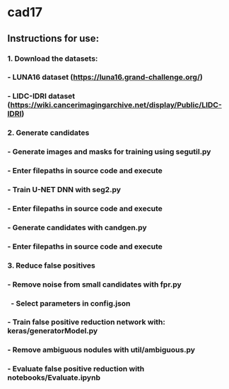 # cad17
## Instructions for use:
### 1. Download the datasets:
###    - LUNA16 dataset (https://luna16.grand-challenge.org/)
###    - LIDC-IDRI dataset (https://wiki.cancerimagingarchive.net/display/Public/LIDC-IDRI)
### 2. Generate candidates
###    - Generate images and masks for training using segutil.py
###       - Enter filepaths in source code and execute 
###    - Train U-NET DNN with seg2.py
###       - Enter filepaths in source code and execute 
###    - Generate candidates with candgen.py
###       - Enter filepaths in source code and execute 
### 3. Reduce false positives
###    - Remove noise from small candidates with fpr.py
###    - Select parameters in config.json
###    - Train false positive reduction network with: keras/generatorModel.py
###    - Remove ambiguous nodules with util/ambiguous.py
###    - Evaluate false positive reduction with notebooks/Evaluate.ipynb
